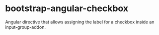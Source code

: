 # bootstrap-angular-checkbox
Angular directive that allows assigning the label for a checkbox inside an input-group-addon.
